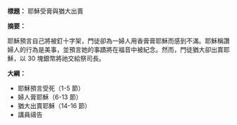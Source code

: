 **標題：** 耶穌受膏與猶大出賣

**摘要：**

耶穌預言自己將被釘十字架，門徒卻為一婦人用香膏膏耶穌而感到不滿。耶穌稱讚婦人的行為是美事，並預言她的事蹟將在福音中被紀念。然而，門徒猶大卻出賣耶穌，以 30 塊銀幣將祂交給祭司長。

**大綱：**

* 耶穌預言受死（1-5 節）
* 婦人膏耶穌（6-13 節）
* 猶大出賣耶穌（14-16 節）
* 講員禱告